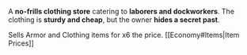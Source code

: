 A **no-frills clothing store** catering to **laborers and dockworkers**. The clothing is **sturdy and cheap**, but the owner **hides a secret past**.

Sells Armor and Clothing items for x6 the price.
[[Economy#Items|Item Prices]]